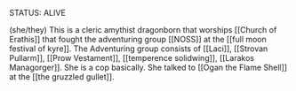 
STATUS: ALIVE

(she/they) This is a cleric amythist dragonborn that worships [[Church of Erathis]] that fought the adventuring group [[NOSS]] at the [[full moon festival of kyre]]. The Adventuring group consists of [[Laci]], [[Strovan Pullarm]], [[Prow Vestament]], [[temperence solidwing]], [[Larakos Managorger]]. She is a cop basically. She talked to [[Ogan the Flame Shell]] at the [[the gruzzled gullet]]. 